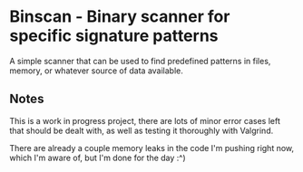 # Binscan - Binary scanner for specific signature patterns
A simple scanner that can be used to find predefined patterns in files, memory, or whatever source of data available.

## Notes
This is a work in progress project, there are lots of minor error cases left that should be dealt with, as well as testing it thoroughly with Valgrind.

There are already a couple memory leaks in the code I'm pushing right now, which I'm aware of, but I'm done for the day :^)
